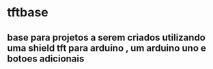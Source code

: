 # tftbase


## base para projetos a serem criados utilizando uma shield tft para arduino , um arduino uno  e botoes adicionais
